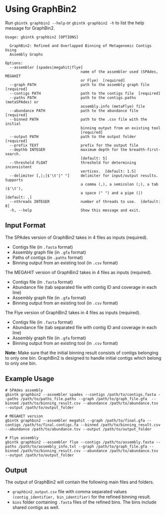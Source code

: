 # Using GraphBin2

Run `gbintk graphbin2 --help` or `gbintk graphbin2 -h` to list the help message for GraphBin2.

```shell
Usage: gbintk graphbin2 [OPTIONS]

  GraphBin2: Refined and Overlapped Binning of Metagenomic Contigs Using
  Assembly Graphs

Options:
  --assembler [spades|megahit|flye]
                                  name of the assembler used (SPAdes, MEGAHIT
                                  or Flye)  [required]
  --graph PATH                    path to the assembly graph file  [required]
  --contigs PATH                  path to the contigs file  [required]
  --paths PATH                    path to the contigs.paths (metaSPAdes) or
                                  assembly.info (metaFlye) file
  --abundance PATH                path to the abundance file  [required]
  --binned PATH                   path to the .csv file with the initial
                                  binning output from an existing tool
                                  [required]
  --output PATH                   path to the output folder  [required]
  --prefix TEXT                   prefix for the output file
  --depthb INTEGER                maximum depth for the breadth-first-search.
                                  [default: 5]
  --threshold FLOAT               threshold for determining inconsistent
                                  vertices.  [default: 1.5]
  --delimiter [,|;|$'\t'|" "]     delimiter for input/output results. Supports
                                  a comma (,), a semicolon (;), a tab ($'\t'),
                                  a space (" ") and a pipe (|)  [default: ,]
  --nthreads INTEGER              number of threads to use.  [default: 8]
  -h, --help                      Show this message and exit.
```


## Input Format

The SPAdes version of GraphBin2 takes in 4 files as inputs (required).

* Contigs file (in `.fasta` format)
* Assembly graph file (in `.gfa` format)
* Paths of contigs (in `.paths` format)
* Binning output from an existing tool (in `.csv` format)

The MEGAHIT version of GraphBin2 takes in 4 files as inputs (required).

* Contigs file (in `.fasta` format)
* Abundance file (tab separated file with contig ID and coverage in each line)
* Assembly graph file (in `.gfa` format)
* Binning output from an existing tool (in `.csv` format)

The Flye version of GraphBin2 takes in 4 files as inputs (required).

* Contigs file (in `.fasta` format)
* Abundance file (tab separated file with contig ID and coverage in each line)
* Assembly graph file (in `.gfa` format)
* Binning output from an existing tool (in `.csv` format)

**Note:** Make sure that the initial binning result consists of contigs belonging to only one bin. GraphBin2 is designed to handle initial contigs which belong to only one bin.


## Example Usage

```shell
# SPAdes assembly
gbintk graphbin2 --assembler spades --contigs /path/to/contigs.fasta --paths /path/to/paths_file.paths --graph /path/to/graph_file.gfa  --binned /path/to/binning_result.csv --abundance /path/to/abundance.tsv --output /path/to/output_folder

# MEGAHIT version
gbintk graphbin2 --assembler megahit --graph /path/to/final.gfa --contigs /path/to/final.contigs.fa --binned /path/to/binning_result.csv --abundance /path/to/abundance.tsv --output /path/to/output_folder

# Flye assembly
gbintk graphbin2 --assembler flye --contigs /path/to/assembly.fasta --paths /path/to/assembly_info.txt --graph /path/to/graph_file.gfa --binned /path/to/binning_result.csv --abundance /path/to/abundance.tsv --output /path/to/output_folder
```

## Output

The output of GraphBin2 will contain the following main files and folders.

* `graphbin2_output.csv` file with comma separated values ```(contig_identifier, bin_identifier)``` for the refined binning result.
* `bins` folder containing `.fasta` files of the refined bins. The bins include shared contigs as well.